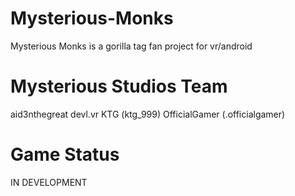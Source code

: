 # Mysterious-Monks
Mysterious Monks is a gorilla tag fan project for vr/android


# Mysterious Studios Team
aid3nthegreat
devl.vr
KTG (ktg_999)
OfficialGamer (.officialgamer) 

# Game Status
IN DEVELOPMENT

